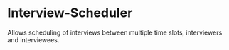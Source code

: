 # Interview-Scheduler
Allows scheduling of interviews between multiple time slots, interviewers and interviewees.
